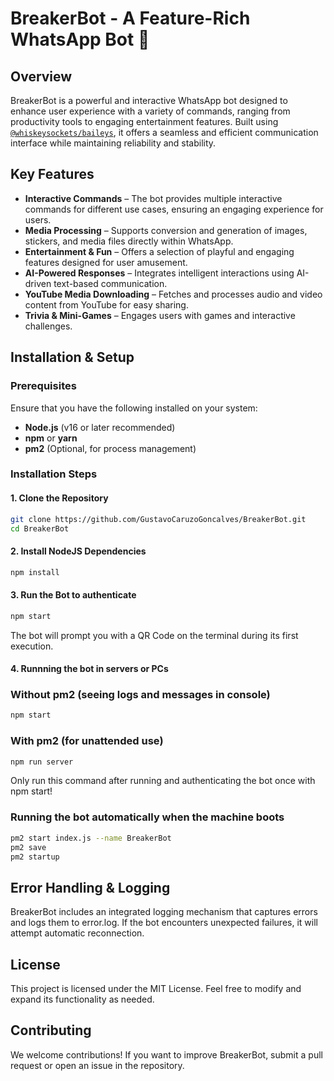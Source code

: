 # **BreakerBot - A Feature-Rich WhatsApp Bot 🤖**  

## **Overview**  
BreakerBot is a powerful and interactive WhatsApp bot designed to enhance user experience with a variety of commands, ranging from productivity tools to engaging entertainment features. Built using [`@whiskeysockets/baileys`](https://github.com/WhiskeySockets/Baileys), it offers a seamless and efficient communication interface while maintaining reliability and stability.  

## **Key Features**  
- **Interactive Commands** – The bot provides multiple interactive commands for different use cases, ensuring an engaging experience for users.  
- **Media Processing** – Supports conversion and generation of images, stickers, and media files directly within WhatsApp.  
- **Entertainment & Fun** – Offers a selection of playful and engaging features designed for user amusement.  
- **AI-Powered Responses** – Integrates intelligent interactions using AI-driven text-based communication.  
- **YouTube Media Downloading** – Fetches and processes audio and video content from YouTube for easy sharing.  
- **Trivia & Mini-Games** – Engages users with games and interactive challenges.  

## **Installation & Setup**  
### **Prerequisites**  
Ensure that you have the following installed on your system:  
- **Node.js** (v16 or later recommended)  
- **npm** or **yarn**   
- **pm2** (Optional, for process management)  

### **Installation Steps**  
#### **1. Clone the Repository**  
```sh
git clone https://github.com/GustavoCaruzoGoncalves/BreakerBot.git
cd BreakerBot
```
#### **2. Install NodeJS Dependencies**  
```sh
npm install
```
#### **3. Run the Bot to authenticate**  
```sh
npm start
```
The bot will prompt you with a QR Code on the terminal during its first execution.

#### **4. Runnning the bot in servers or PCs** 

### Without pm2 (seeing logs and messages in console)
```sh
npm start
```

### With pm2 (for unattended use)
```sh
npm run server
```
Only run this command after running and authenticating the bot once with npm start!

### Running the bot automatically when the machine boots
```sh
pm2 start index.js --name BreakerBot
pm2 save
pm2 startup
```

## Error Handling & Logging
BreakerBot includes an integrated logging mechanism that captures errors and logs them to error.log. If the bot encounters unexpected failures, it will attempt automatic reconnection.

## License
This project is licensed under the MIT License. Feel free to modify and expand its functionality as needed.

## Contributing
We welcome contributions! If you want to improve BreakerBot, submit a pull request or open an issue in the repository.
